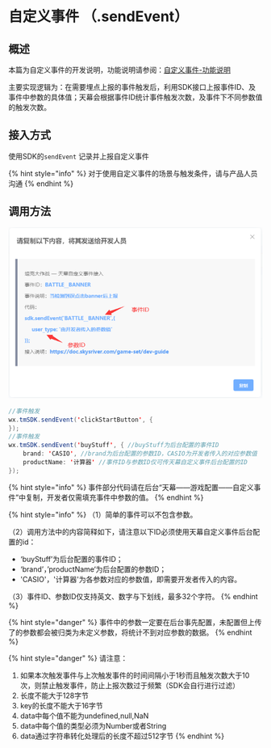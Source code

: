 # 自定义事件 （.sendEvent）

## 概述

本篇为自定义事件的开发说明，功能说明请参阅：[自定义事件-功能说明](../main-features/diy-event.md)

主要实现逻辑为：在需要埋点上报的事件触发后，利用SDK接口上报事件ID、及事件中参数的具体值；天幕会根据事件ID统计事件触发次数，及事件下不同参数值的触发次数。

## 接入方式

使用SDK的`sendEvent` 记录并上报自定义事件

{% hint style="info" %}
对于使用自定义事件的场景与触发条件，请与产品人员沟通
{% endhint %}

## **调用方法**

![](../../.gitbook/assets/image%20%28320%29.png)

```java
//事件触发
wx.tmSDK.sendEvent('clickStartButton', {
});
//事件触发
wx.tmSDK.sendEvent('buyStuff', { //buyStuff为后台配置的事件ID
    brand: 'CASIO', //brand为后台配置的参数ID，CASIO为开发者传入的对应参数值
    productName: '计算器' //事件ID与参数ID仅可传天幕自定义事件后台配置的ID
});
```

{% hint style="info" %}
事件部分代码请在后台“天幕——游戏配置——自定义事件”中复制，开发者仅需填充事件中参数的值。
{% endhint %}

{% hint style="info" %}
（1）简单的事件可以不包含参数。

（2）调用方法中的内容简释如下，请注意以下ID必须使用天幕自定义事件后台配置的id：

* ‘buyStuff’为后台配置的事件ID；
* ‘brand’，’productName‘为后台配置的参数ID；
* 'CASIO'，'计算器'为各参数对应的参数值，即需要开发者传入的内容。

（3）事件ID、参数ID仅支持英文、数字与下划线，最多32个字符。
{% endhint %}

{% hint style="danger" %}
事件中的参数一定要在后台事先配置，未配置但上传了的参数都会被归类为未定义参数，将统计不到对应参数的数据。
{% endhint %}

{% hint style="danger" %}
请注意：

1. 如果本次触发事件与上次触发事件的时间间隔小于1秒而且触发次数大于10次，则禁止触发事件，防止上报次数过于频繁（SDK会自行进行过滤）
2. 长度不能大于128字节
3. key的长度不能大于16字节
4. data中每个值不能为undefined,null,NaN
5. data中每个值的类型必须为Number或者String
6. data通过字符串转化处理后的长度不超过512字节
{% endhint %}

